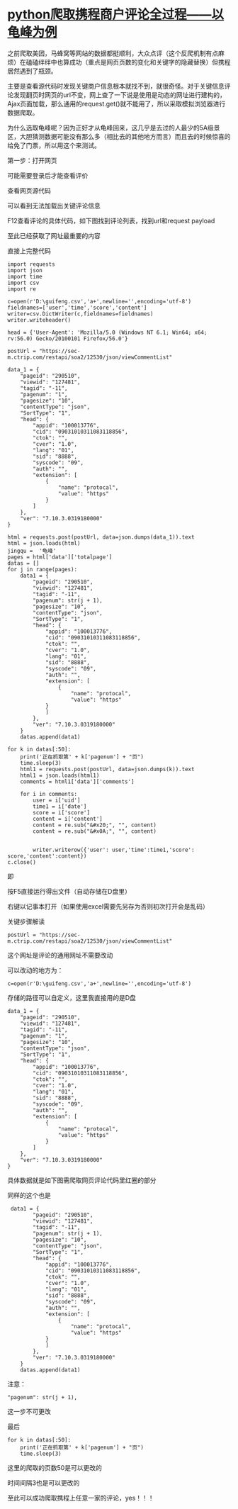 # [python爬取携程商户评论全过程——以龟峰为例](https://mp.weixin.qq.com/s?__biz=MzA3MDQ2NzE5Mw==&mid=2652773510&idx=1&sn=83d4c87c55209fa14da22a91bf57949a&chksm=84d6d790b3a15e8613deabaa89f7a398f0ea2ba63dc38e0246381d612ded643589abdbb50dfb&token=184373101&lang=zh_CN#rd)  
  
之前爬取美团，马蜂窝等网站的数据都挺顺利，大众点评（这个反爬机制有点麻烦）在磕磕绊绊中也算成功（重点是网页页数的变化和关键字的隐藏替换）但携程居然遇到了瓶颈。



主要是查看源代码时发现关键商户信息根本就找不到，就很奇怪。对于关键信息评论发现翻页时网页的url不变，网上查了一下说是使用是动态的网址进行建构的，Ajax页面加载，那么通用的request.get()就不能用了，所以采取模拟浏览器进行数据爬取。



为什么选取龟峰呢？因为正好才从龟峰回来，这几乎是去过的人最少的5A级景区，大胆猜测数据可能没有那么多（相比去的其他地方而言）而且去的时候惊喜的给免了门票，所以用这个来测试。



第一步：打开网页








可能需要登录后才能查看评价







查看网页源代码







可以看到无法加载出关键评论信息



F12查看评论的具体代码，如下图找到评论列表，找到url和request payload









至此已经获取了网址最重要的内容



直接上完整代码
```
import requests
import json
import time
import csv
import re

c=open(r'D:\guifeng.csv','a+',newline='',encoding='utf-8')
fieldnames=['user','time','score','content']
writer=csv.DictWriter(c,fieldnames=fieldnames)
writer.writeheader()

head = {'User-Agent': 'Mozilla/5.0 (Windows NT 6.1; Win64; x64; rv:56.0) Gecko/20100101 Firefox/56.0'}

postUrl = "https://sec-m.ctrip.com/restapi/soa2/12530/json/viewCommentList"

data_1 = {
    "pageid": "290510",
    "viewid": "127481",
    "tagid": "-11",
    "pagenum": "1",
    "pagesize": "10",
    "contentType": "json",
    "SortType": "1",
    "head": {
        "appid": "100013776",
        "cid": "09031010311083118856",
        "ctok": "",
        "cver": "1.0",
        "lang": "01",
        "sid": "8888",
        "syscode": "09",
        "auth": "",
        "extension": [
            {
                "name": "protocal",
                "value": "https"
            }
        ]
    },
    "ver": "7.10.3.0319180000"
}

html = requests.post(postUrl, data=json.dumps(data_1)).text
html = json.loads(html)
jingqu =  '龟峰'
pages = html['data']['totalpage']
datas = []
for j in range(pages):
    data1 = {
        "pageid": "290510",
        "viewid": "127481",
        "tagid": "-11",
        "pagenum": str(j + 1),
        "pagesize": "10",
        "contentType": "json",
        "SortType": "1",
        "head": {
            "appid": "100013776",
            "cid": "09031010311083118856",
            "ctok": "",
            "cver": "1.0",
            "lang": "01",
            "sid": "8888",
            "syscode": "09",
            "auth": "",
            "extension": [
                {
                    "name": "protocal",
                    "value": "https"
            }
            ]
        },
        "ver": "7.10.3.0319180000"
    }
    datas.append(data1)

for k in datas[:50]:
    print('正在抓取第' + k['pagenum'] + "页")
    time.sleep(3)
    html1 = requests.post(postUrl, data=json.dumps(k)).text
    html1 = json.loads(html1)
    comments = html1['data']['comments']

    for i in comments:
        user = i['uid']
        time1 = i['date']
        score = i['score']
        content = i['content']
        content = re.sub("&#x20;", "", content)
        content = re.sub("&#x0A;", "", content)


        writer.writerow({'user': user,'time':time1,'score': score,'content':content})
c.close()
```

即





按F5直接运行得出文件（自动存储在D盘里）







右键以记事本打开（如果使用excel需要先另存为否则初次打开会是乱码）







关键步骤解读
```
postUrl = "https://sec-m.ctrip.com/restapi/soa2/12530/json/viewCommentList"
```
这个网址是评论的通用网址不需要改动



可以改动的地方为：
```
c=open(r'D:\guifeng.csv','a+',newline='',encoding='utf-8')
```
存储的路径可以自定义，这里我直接用的是D盘


```
data_1 = {
    "pageid": "290510",
    "viewid": "127481",
    "tagid": "-11",
    "pagenum": "1",
    "pagesize": "10",
    "contentType": "json",
    "SortType": "1",
    "head": {
        "appid": "100013776",
        "cid": "09031010311083118856",
        "ctok": "",
        "cver": "1.0",
        "lang": "01",
        "sid": "8888",
        "syscode": "09",
        "auth": "",
        "extension": [
            {
                "name": "protocal",
                "value": "https"
            }
        ]
    },
    "ver": "7.10.3.0319180000"
}
```

具体数据就是如下图需爬取网页评论代码里红圈的部分







同样的这个也是

```
 data1 = {
        "pageid": "290510",
        "viewid": "127481",
        "tagid": "-11",
        "pagenum": str(j + 1),
        "pagesize": "10",
        "contentType": "json",
        "SortType": "1",
        "head": {
            "appid": "100013776",
            "cid": "09031010311083118856",
            "ctok": "",
            "cver": "1.0",
            "lang": "01",
            "sid": "8888",
            "syscode": "09",
            "auth": "",
            "extension": [
                {
                    "name": "protocal",
                    "value": "https"
            }
            ]
        },
        "ver": "7.10.3.0319180000"
    }
    datas.append(data1)
```

注意：
 ```
 "pagenum": str(j + 1),
 ```

这一步不可更改



最后
```
for k in datas[:50]:
    print('正在抓取第' + k['pagenum'] + "页")
    time.sleep(3)
```
这里的爬取的页数50是可以更改的

时间间隔3也是可以更改的



至此可以成功爬取携程上任意一家的评论，yes！！！
